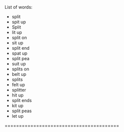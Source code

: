 List of words:
- split
- spit up
- Split
- lit up
- split on
- sit up
- split end
- spat up
- split pea
- suit up
- splits on
- belt up
- splits
- felt up
- splitter
- hit up
- split ends
- kit up
- split peas
- let up

========================================

